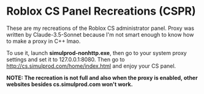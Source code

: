 # Roblox CS Panel Recreations (CSPR)
These are my recreations of the Roblox CS administrator panel.
Proxy was written by Claude-3.5-Sonnet because I'm not smart enough to know how to make a proxy in C++ lmao.


To use it, launch **simulprod-nonhttp.exe**, then go to your system proxy settings and set it to 127.0.0.1:8080. Then go to http://cs.simulprod.com/home/index.html and enjoy your CS panel.



**NOTE: The recreation is not full and also when the proxy is enabled, other websites besides cs.simulprod.com won't work.**
